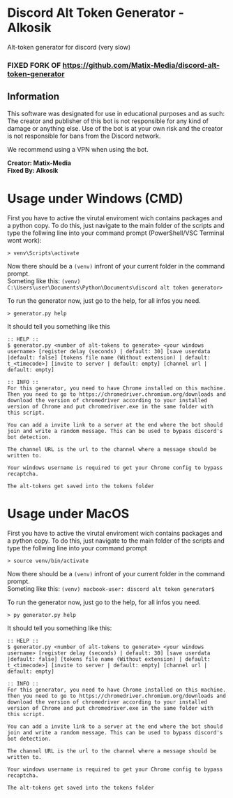 # Discord Alt Token Generator - Alkosik

Alt-token generator for discord (very slow)

### FIXED FORK OF https://github.com/Matix-Media/discord-alt-token-generator

## Information

This software was designated for use in educational purposes and as such:  
The creator and publisher of this bot is not responsible for any kind of damage or anything else. Use of the bot is at your own risk and the creator is not responsible for bans from the Discord network.

We recommend using a VPN when using the bot.

**Creator: Matix-Media**  
**Fixed By: Alkosik**

# Usage under Windows (CMD)

First you have to active the virutal enviroment wich contains packages and a python copy. To do this, just navigate to the main folder of the scripts and type the follwing line into your command prompt (PowerShell/VSC Terminal wont work):

`> venv\Scripts\activate`

Now there should be a `(venv)` infront of your current folder in the command prompt.  
Someting like this: `(venv) C:\Users\user\Documents\Python\Documents\discord alt token generator>`

To run the generator now, just go to the help, for all infos you need.

`> generator.py help`

It should tell you something like this

```
:: HELP ::
$ generator.py <number of alt-tokens to generate> <your windows username> [register delay (seconds) | default: 30] [save userdata |default: false] [tokens file name (Without extension) | default: t_<timecode>] [invite to server | default: empty] [channel url | default: empty]

:: INFO ::
For this generator, you need to have Chrome installed on this machine. Then you need to go to https://chromedriver.chromium.org/downloads and download the version of chromedriver according to your installed version of Chrome and put chromedriver.exe in the same folder with this script.

You can add a invite link to a server at the end where the bot should join and write a random message. This can be used to bypass discord's bot detection.

The channel URL is the url to the channel where a message should be written to.

Your windows username is required to get your Chrome config to bypass recaptcha.

The alt-tokens get saved into the tokens folder

```
  
  
  
  
  
  
  
  
  
# Usage under MacOS

First you have to active the virutal enviroment wich contains packages and a python copy. To do this, just navigate to the main folder of the scripts and type the follwing line into your command prompt

`> source venv/bin/activate`

Now there should be a `(venv)` infront of your current folder in the command prompt.  
Someting like this: `(venv) macbook-user: discord alt token generator$`

To run the generator now, just go to the help, for all infos you need.

`> py generator.py help`

It should tell you something like this:

```
:: HELP ::
$ generator.py <number of alt-tokens to generate> <your windows username> [register delay (seconds) | default: 30] [save userdata |default: false] [tokens file name (Without extension) | default: t_<timecode>] [invite to server | default: empty] [channel url | default: empty]

:: INFO ::
For this generator, you need to have Chrome installed on this machine. Then you need to go to https://chromedriver.chromium.org/downloads and download the version of chromedriver according to your installed version of Chrome and put chromedriver.exe in the same folder with this script.

You can add a invite link to a server at the end where the bot should join and write a random message. This can be used to bypass discord's bot detection.

The channel URL is the url to the channel where a message should be written to.

Your windows username is required to get your Chrome config to bypass recaptcha.

The alt-tokens get saved into the tokens folder
```
